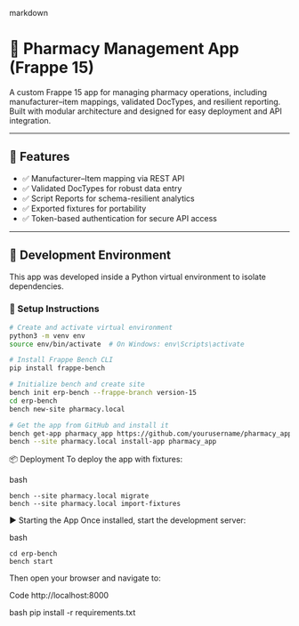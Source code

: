 markdown
# 💊 Pharmacy Management App (Frappe 15)

A custom Frappe 15 app for managing pharmacy operations, including manufacturer–item mappings, validated DocTypes, and resilient reporting. Built with modular architecture and designed for easy deployment and API integration.

---

## 🚀 Features

- ✅ Manufacturer–Item mapping via REST API
- ✅ Validated DocTypes for robust data entry
- ✅ Script Reports for schema-resilient analytics
- ✅ Exported fixtures for portability
- ✅ Token-based authentication for secure API access

---

## 🧪 Development Environment

This app was developed inside a Python virtual environment to isolate dependencies.

### 🔧 Setup Instructions

```bash
# Create and activate virtual environment
python3 -m venv env
source env/bin/activate  # On Windows: env\Scripts\activate

# Install Frappe Bench CLI
pip install frappe-bench

# Initialize bench and create site
bench init erp-bench --frappe-branch version-15
cd erp-bench
bench new-site pharmacy.local

# Get the app from GitHub and install it
bench get-app pharmacy_app https://github.com/yourusername/pharmacy_app.git
bench --site pharmacy.local install-app pharmacy_app
```

📦 Deployment
To deploy the app with fixtures:

bash
```
bench --site pharmacy.local migrate
bench --site pharmacy.local import-fixtures
```
▶️ Starting the App
Once installed, start the development server:

bash
```
cd erp-bench
bench start
```
Then open your browser and navigate to:

Code
http://localhost:8000

bash
pip install -r requirements.txt

